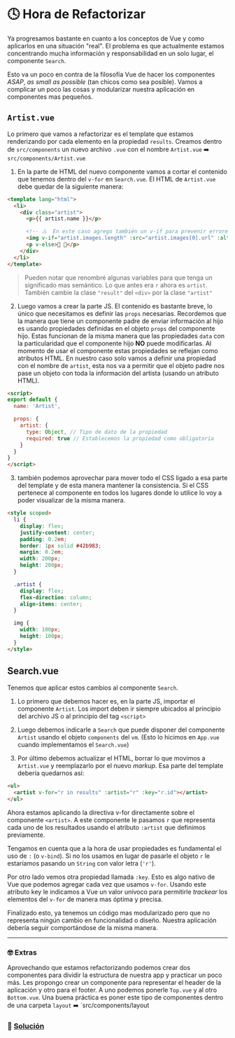 # 🕓 Hora de Refactorizar

Ya progresamos bastante en cuanto a los conceptos de Vue y como aplicarlos en una situación "real". El problema es que actualmente estamos concentrando mucha información y responsabilidad en un solo lugar, el componente `Search`.

Esto va un poco en contra de la filosofía Vue de hacer los componentes *ASAP*, *as small as possible* (tan chicos como sea posible). Vamos a complicar un poco las cosas y modularizar nuestra aplicación en componentes mas pequeños.


## `Artist.vue`

Lo primero que vamos a refactorizar es el template que estamos renderizando por cada elemento en la propiedad `results`. Creamos dentro de `src/components` un nuevo archivo `.vue` con el nombre `Artist.vue` ➡️ `src/components/Artist.vue`

1. En la parte de HTML del nuevo componente vamos a cortar el contenido que tenemos dentro del `v-for` en `Search.vue`. El HTML de `Artist.vue` debe quedar de la siguiente manera:

```html
<template lang="html">
  <li>
    <div class="artist">
      <p>{{ artist.name }}</p>

      <!-- ⚠️  En este caso agrego también un v-if para prevenir errores ya que la propiedad images puede venir vacia -->
      <img v-if="artist.images.length" :src="artist.images[0].url" :alt="artist.name">
      <p v-else>🚫 🌅</p>
    </div>
  </li>
</template>
```

> Pueden notar que renombré algunas variables para que tenga un significado mas semántico. Lo que antes era `r` ahora es `artist`. También cambie la clase `"result"` del `<div>` por la clase `"artist"`

2. Luego vamos a crear la parte JS. El contenido es bastante breve, lo único que necesitamos es definir las `props` necesarias. Recordemos que la manera que tiene un componente padre de enviar información al hijo es usando propiedades definidas en el objeto `props` del componente hijo. Estas funcionan de la misma manera que las propiedades `data` con la particularidad que el componente hijo **NO** puede modificarlas. Al momento de usar el componente estas propiedades se reflejan como atributos HTML. En nuestro caso solo vamos a definir una propiedad con el nombre de `artist`, esta nos va a permitir que el objeto padre nos pase un objeto con toda la información del artista (usando un atributo HTML).

```html
<script>
export default {
  name: 'Artist',

  props: {
    artist: {
      type: Object, // Tipo de dato de la propiedad
      required: true // Establecemos la propiedad como obligatoria
    }
  }
}
</script>
```

3. también podemos aprovechar para mover todo el CSS ligado a esa parte del template y de esta manera mantener la consistencia. Si el CSS pertenece al componente en todos los lugares donde lo utilice lo voy a poder visualizar de la misma manera.

```html
<style scoped>
  li {
    display: flex;
    justify-content: center;
    padding: 0.2em;
    border: 1px solid #42b983;
    margin: 0.2em;
    width: 200px;
    height: 200px;
  }

  .artist {
    display: flex;
    flex-direction: column;
    align-items: center;
  }

  img {
    width: 100px;
    height: 100px;
  }
</style>
```

## Search.vue

Tenemos que aplicar estos cambios al componente `Search`.

1. Lo primero que debemos hacer es, en la parte JS, importar el componente `Artist`. Los import deben ir siempre ubicados al principio del archivo JS o al principio del tag `<script>`

2. Luego debemos indicarle a `Search` que puede disponer del componente `Artist` usando el objeto `components` del `vm`. (Esto lo hicimos en `App.vue` cuando implementamos el `Search.vue`)

3. Por último debemos actualizar el HTML, borrar lo que movimos a `Artist.vue` y reemplazarlo por el nuevo *markup*. Esa parte del template debería quedarnos así:

```html
<ul>
  <artist v-for="r in results" :artist="r" :key="r.id"></artist>
</ul>
```

Ahora estamos aplicando la directiva v-for directamente sobre el componente `<artist>`. A este componente le pasamos `r` que representa cada uno de los resultados usando el atributo `:artist` que definimos previamente.

Tengamos en cuenta que a la hora de usar propiedades es fundamental el uso de `:` (o `v-bind`). Si no los usamos en lugar de pasarle el objeto `r` le estaríamos pasando un `String` con valor letra (`'r'`).

Por otro lado vemos otra propiedad llamada `:key`. Esto es algo nativo de Vue que podemos agregar cada vez que usamos `v-for`. Usando este atributo key le indicamos a Vue un valor unívoco para permitirle *trackear* los elementos del `v-for` de manera mas óptima y precisa.

Finalizado esto, ya tenemos un código mas modularizado pero que no representa ningún cambio en funcionalidad o diseño. Nuestra aplicación debería seguir comportándose de la misma manera.

___
### 🤓 Extras
Aprovechando que estamos refactorizando podemos crear dos componentes para dividir la estructura de nuestra app y practicar un poco más. Les propongo crear un componente para representar el header de la aplicación y otro para el footer. A uno podemos ponerle `Top.vue` y al otro `Bottom.vue`. Una buena práctica es poner este tipo de componentes dentro de una carpeta `layout` ➡️ `src/components/layout

### 📝 [Solución](https://github.com/ianaya89/workshop-vuejs/blob/master/hints/14.md)
